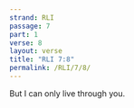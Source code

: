 ```yaml
---
strand: RLI
passage: 7
part: 1
verse: 8
layout: verse
title: "RLI 7:8"
permalink: /RLI/7/8/
---
```

But I can only live through you.
